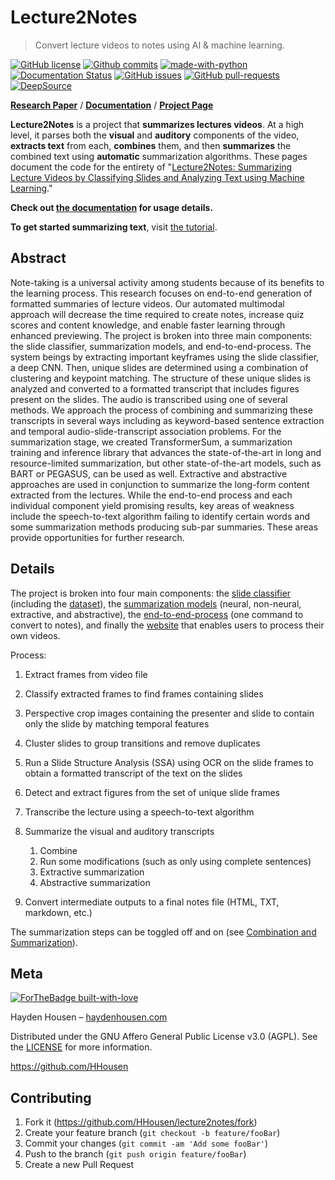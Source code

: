 # Lecture2Notes

> Convert lecture videos to notes using AI & machine learning.

[![GitHub license](https://img.shields.io/github/license/HHousen/lecture2notes.svg)](https://github.com/HHousen/lecture2notes/blob/master/LICENSE) [![Github commits](https://img.shields.io/github/last-commit/HHousen/lecture2notes.svg)](https://github.com/HHousen/lecture2notes/commits/master) [![made-with-python](https://img.shields.io/badge/Made%20with-Python-1f425f.svg)](https://www.python.org/) [![Documentation Status](https://readthedocs.org/projects/lecture2notes/badge/?version=latest)](https://lecture2notes.readthedocs.io/en/latest/?badge=latest) [![GitHub issues](https://img.shields.io/github/issues/HHousen/lecture2notes.svg)](https://GitHub.com/HHousen/lecture2notes/issues/) [![GitHub pull-requests](https://img.shields.io/github/issues-pr/HHousen/lecture2notes.svg)](https://GitHub.com/HHousen/lecture2notes/pull/) [![DeepSource](https://static.deepsource.io/deepsource-badge-light-mini.svg)](https://deepsource.io/gh/HHousen/lecture2notes/?ref=repository-badge)

**[Research Paper](https://haydenhousen.com/media/lecture2notes-paper-v1.pdf)** / **[Documentation](https://lecture2notes.readthedocs.io/en/latest)** / **[Project Page](https://haydenhousen.com/projects/lecture2notes/)**

**Lecture2Notes** is a project that **summarizes lectures videos**. At a high level, it parses both the **visual** and **auditory** components of the video, **extracts text** from each, **combines** them, and then **summarizes** the combined text using **automatic** summarization algorithms. These pages document the code for the entirety of "[Lecture2Notes: Summarizing Lecture Videos by Classifying Slides and Analyzing Text using Machine Learning](https://haydenhousen.com/media/lecture2notes-paper-v1.pdf)."

**Check out [the documentation](https://lecture2notes.readthedocs.io/en/latest) for usage details.**

**To get started summarizing text**, visit [the tutorial](https://lecture2notes.readthedocs.io/en/latest/getting-started/tutorial.html).

## Abstract

Note-taking is a universal activity among students because of its benefits to the learning process. This research focuses on end-to-end generation of formatted summaries of lecture videos. Our automated multimodal approach will decrease the time required to create notes, increase quiz scores and content knowledge, and enable faster learning through enhanced previewing. The project is broken into three main components: the slide classifier, summarization models, and end-to-end-process. The system beings by extracting important keyframes using the slide classifier, a deep CNN. Then, unique slides are determined using a combination of clustering and keypoint matching. The structure of these unique slides is analyzed and converted to a formatted transcript that includes figures present on the slides. The audio is transcribed using one of several methods. We approach the process of combining and summarizing these transcripts in several ways including as keyword-based sentence extraction and temporal audio-slide-transcript association problems. For the summarization stage, we created TransformerSum, a summarization training and inference library that advances the state-of-the-art in long and resource-limited summarization, but other state-of-the-art models, such as BART or PEGASUS, can be used as well. Extractive and abstractive approaches are used in conjunction to summarize the long-form content extracted from the lectures. While the end-to-end process and each individual component yield promising results, key areas of weakness include the speech-to-text algorithm failing to identify certain words and some summarization methods producing sub-par summaries. These areas provide opportunities for further research.

## Details

The project is broken into four main components: the [slide classifier](https://lecture2notes.readthedocs.io/en/latest/models/slide-classifier.html#sc-overview) (including the [dataset](https://lecture2notes.readthedocs.io/en/latest/dataset/general.html#dataset-general-information)), the [summarization models](https://lecture2notes.readthedocs.io/en/latest/models/summarizers.html#summarizers) (neural, non-neural, extractive, and abstractive), the [end-to-end-process](https://lecture2notes.readthedocs.io/en/latest/end-to-end/general.html#e2e-general-info) (one command to convert to notes), and finally the [website](https://lecture2notes.com>) that enables users to process their own videos.

Process:

1. Extract frames from video file
2. Classify extracted frames to find frames containing slides
3. Perspective crop images containing the presenter and slide to contain only the slide by matching temporal features
4. Cluster slides to group transitions and remove duplicates
5. Run a Slide Structure Analysis (SSA) using OCR on the slide frames to obtain a formatted transcript of the text on the slides
6. Detect and extract figures from the set of unique slide frames
7. Transcribe the lecture using a speech-to-text algorithm
8. Summarize the visual and auditory transcripts

    1. Combine
    2. Run some modifications (such as only using complete sentences)
    3. Extractive summarization
    4. Abstractive summarization

9. Convert intermediate outputs to a final notes file (HTML, TXT, markdown, etc.)

The summarization steps can be toggled off and on (see [Combination and Summarization](https://lecture2notes.readthedocs.io/en/latest/end-to-end/combination-summarization.html#e2e-summarization-approaches)).

## Meta

[![ForTheBadge built-with-love](https://ForTheBadge.com/images/badges/built-with-love.svg)](https://GitHub.com/HHousen/)

Hayden Housen – [haydenhousen.com](https://haydenhousen.com)

Distributed under the GNU Affero General Public License v3.0 (AGPL). See the [LICENSE](LICENSE) for more information.

<https://github.com/HHousen>

## Contributing

1. Fork it (<https://github.com/HHousen/lecture2notes/fork>)
2. Create your feature branch (`git checkout -b feature/fooBar`)
3. Commit your changes (`git commit -am 'Add some fooBar'`)
4. Push to the branch (`git push origin feature/fooBar`)
5. Create a new Pull Request

